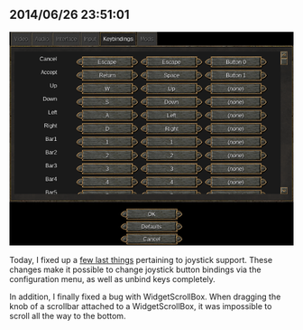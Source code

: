 ## 2014/06/26 23:51:01

![flare joystick keybinds](images/flare_joystick_keybinds.png)

Today, I fixed up a [few last things](https://github.com/clintbellanger/flare-engine/pull/1107) pertaining to joystick support. These changes make it possible to change joystick button bindings via the configuration menu, as well as unbind keys completely.

In addition, I finally fixed a bug with WidgetScrollBox. When dragging the knob of a scrollbar attached to a WidgetScrollBox, it was impossible to scroll all the way to the bottom.

